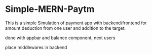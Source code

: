 # Simple-MERN-Paytm

This is a simple Simulation of payment app with backend/frontend for amount deduction from one user and addition to the target. 


done with appbar and balance component, next users

place middlewares in backend
